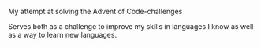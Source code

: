 My attempt at solving the Advent of Code-challenges

Serves both as a challenge to improve my skills in languages I know as well as a way to learn new languages.
